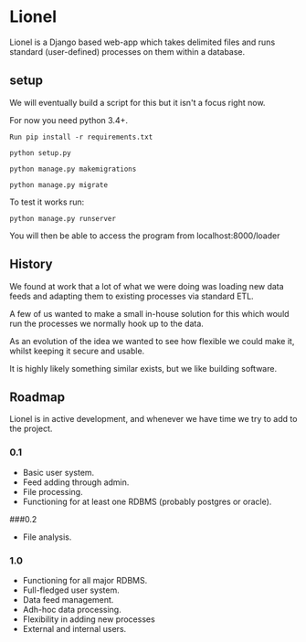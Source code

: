 # Lionel

Lionel is a Django based web-app which takes delimited files and runs standard (user-defined) processes on them within a database.

## setup

We will eventually build a script for this but it isn't a focus right now.

For now you need python 3.4+.

    Run pip install -r requirements.txt

    python setup.py
    
    python manage.py makemigrations
    
    python manage.py migrate

To test it works run:

    python manage.py runserver

You will then be able to access the program from localhost:8000/loader

## History

We found at work that a lot of what we were doing was loading new data feeds and adapting them to existing processes via standard ETL.

A few of us wanted to make a small in-house solution for this which would run the processes we normally hook up to the data.

As an evolution of the idea we wanted to see how flexible we could make it, whilst keeping it secure and usable.

It is highly likely something similar exists, but we like building software.

## Roadmap

Lionel is in active development, and whenever we have time we try to add to the project.

### 0.1

* Basic user system.
* Feed adding through admin.
* File processing.
* Functioning for at least one RDBMS (probably postgres or oracle).

###0.2

* File analysis.

### 1.0

* Functioning for all major RDBMS.
* Full-fledged user system.
* Data feed management.
* Adh-hoc data processing.
* Flexibility in adding new processes
* External and internal users.
